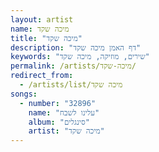 ```yaml
---
layout: artist
name: מיכה שקד
title: "מיכה שקד"
description: "דף האמן מיכה שקד"
keywords: "שירים, מוזיקה, מיכה שקד"
permalink: /artists/מיכה-שקד/
redirect_from:
  - /artists/list/מיכה שקד
songs:
  - number: "32896"
    name: "עלינו לשבח"
    album: "סינגלים"
    artist: "מיכה שקד"
---
```

